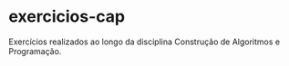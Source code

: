 # exercicios-cap
Exercícios realizados ao longo da disciplina Construção de Algoritmos e Programação.
